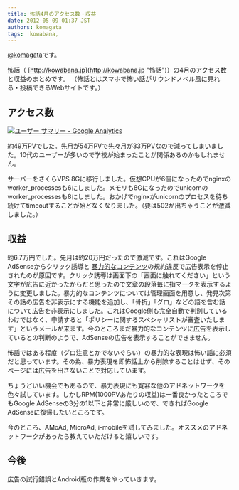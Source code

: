 ```yaml
---
title: 怖話4月のアクセス数・収益
date: 2012-05-09 01:37 JST
authors: komagata
tags:  kowabana, 
---
```

[@komagata](http://twitter.com/komagata)です。

[怖話](http://kowabana.jp "怖話")（ [http://kowabana.jp](http://kowabana.jp "怖話")）の4月のアクセス数と収益のまとめです。 （怖話とはスマホで怖い話がサウンドノベル風に見れる・投稿できるWebサイトです。）

## アクセス数

[![ユーザー サマリー - Google Analytics](http://farm8.staticflickr.com/7074/7158807124_06fa9d8600.jpg)](http://www.flickr.com/photos/komagata/7158807124/ "ユーザー サマリー - Google Analytics by komagata, on Flickr")

約49万PVでした。先月が54万PVで先々月が33万PVなので減ってしまいました。10代のユーザーが多いので学校が始まったことが関係あるのかもしれません。

サーバーをさくらVPS 8Gに移行しました。仮想CPUが6個になったのでnginxのworker\_processesも6にしました。メモリも8Gになったのでunicornのworker\_processesも8にしました。おかげでnginxがunicornのプロセスを待ち続けてtimeoutすることが殆どなくなりました。（要は502が出ちゃうことが激減しました。）

## 収益

約6.7万円でした。先月は約20万円だったので激減です。これはGoogle AdSenseからクリック誘導と [暴力的なコンテンツ](http://support.google.com/adsense/bin/answer.py?hl=ja&answer=105954)の規約違反で広告表示を停止されたのが原因です。クリック誘導は画面下の「画面に触れてください」という文字が広告に近かったからだと思ったので文章の段落毎に指マークを表示するように変更しました。暴力的なコンテンツについては管理画面を用意し、発見次第その話の広告を非表示にする機能を追加し、「骨折」「グロ」などの語を含む話について広告を非表示にしました。これはGoogle側も完全自動で判別しているわけではなく、申請すると「ポリシーに関するスペシャリストが審査いたします」というメールが来ます。今のところまだ暴力的なコンテンツに広告を表示しているとの判断のようで、AdSenseの広告を表示することができません。

怖話ではある程度（グロ注意とかでないぐらい）の暴力的な表現は怖い話に必須だと思っています。その為、暴力表現を即怖話上から削除することはせず、そのページには広告を出さないことで対応しています。

ちょうどいい機会でもあるので、暴力表現にも寛容な他のアドネットワークを色々試しています。しかしRPM(1000PVあたりの収益)は一番良かったところでもGoogle AdSenseの3分の1以下と非常に厳しいので、できればGoogle AdSenseに復帰したいところです。

今のところ、AMoAd, MicroAd, i-mobileを試してみました。オススメのアドネットワークがあったら教えていただけると嬉しいです。

## 今後

広告の試行錯誤とAndroid版の作業をやっていきます。


